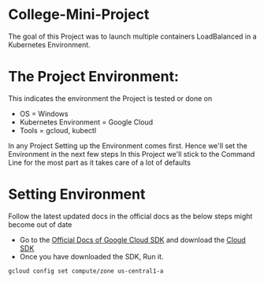 # College-Mini-Project

The goal of this Project was to launch multiple containers LoadBalanced in a Kubernetes Environment.

# The Project Environment:
 This indicates the environment the Project is tested or done on
- OS = Windows
- Kubernetes Environment = Google Cloud
- Tools = gcloud, kubectl

In any Project Setting up the Environment comes first. Hence we'll set the Environment in the next few steps
In this Project we'll stick to the Command Line for the most part as it takes care of a lot of defaults

# Setting Environment
Follow the latest updated docs in the official docs as the below steps might become out of date
* Go to the [Official Docs of Google Cloud SDK](https://cloud.google.com/sdk/docs/quickstart-windows) and download the [Cloud SDK](https://dl.google.com/dl/cloudsdk/channels/rapid/GoogleCloudSDKInstaller.exe)
* Once you have downloaded the SDK, Run it.


```
gcloud config set compute/zone us-central1-a
```
